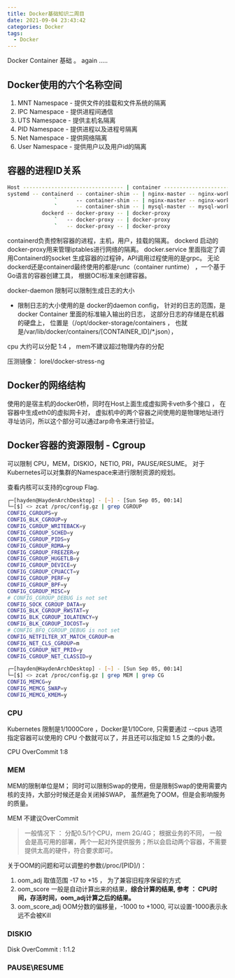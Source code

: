 ```yaml
---
title: Docker基础知识二周目
date: 2021-09-04 23:43:42
categories: Docker
tags:
  - Docker
---
```


Docker Container 基础 。 again ..... 

## Docker使用的六个名称空间
1. MNT Namespace - 提供文件的挂载和文件系统的隔离
1. IPC Namespace - 提供进程间通信
1. UTS Namespace - 提供主机名隔离
1. PID Namespace - 提供进程以及进程号隔离
1. Net Namespace - 提供网络隔离
1. User Namespace - 提供用户以及用户id的隔离

## 容器的进程ID关系
```bash
Host -------------------------------- | container ------------------------|
systemd -- containerd -- container-shim -- | nginx-master -- nginx-worker
               `      -- container-shim -- | nginx-master -- nginx-worker
               `      -- container-shim -- | mysql-master -- mysql-worker
           dockerd -- docker-proxy -- | docker-proxy
               `   -- docker-proxy -- | docker-proxy
               `   -- docker-proxy -- | docker-proxy
```

containerd负责控制容器的进程，主机，用户，挂载的隔离。
dockerd 启动的docker-proxy用来管理iptables进行网络的隔离。 
docker.service 里面指定了调用Containerd的socket
生成容器的过程钟，API调用过程使用的是grpc。
无论dockerd还是containerd最终使用的都是runc（container runtime） ，一个基于Go语言的容器创建工具， 根据OCI标准来创建容器。

docker-daemon 限制可以限制生成日志的大小

- 限制日志的大小使用的是 docker的daemon config， 针对的日志的范围，是docker Container 里面的标准输入输出的日志， 这部分日志的存储是在机器的硬盘上， 位置是（/opt/docker-storage/containers ， 也就是/var/lib/docker/containers/[CONTAINER_ID]/*.json），

 cpu 大约可以分配 1:4  ， mem不建议超过物理内存的分配

压测镜像： lorel/docker-stress-ng 

## Docker的网络结构
使用的是宿主机的docker0桥，同时在Host上面生成虚拟网卡veth多个接口 ， 在容器中生成eth0的虚拟网卡对， 虚拟机中的两个容器之间使用的是物理地址进行寻址访问，所以这个部分可以通过arp命令来进行验证。

## Docker容器的资源限制 - Cgroup
可以限制 CPU，MEM，DISKIO，NETIO, PRI，PAUSE/RESUME。 对于Kubernetes可以对集群的Namespace来进行限制资源的规划。

查看内核可以支持的cgroup Flag. 
```bash
┌─[hayden@HaydenArchDesktop] - [~] - [Sun Sep 05, 00:14]
└─[$] <> zcat /proc/config.gz | grep CGROUP
CONFIG_CGROUPS=y
CONFIG_BLK_CGROUP=y
CONFIG_CGROUP_WRITEBACK=y 
CONFIG_CGROUP_SCHED=y
CONFIG_CGROUP_PIDS=y
CONFIG_CGROUP_RDMA=y
CONFIG_CGROUP_FREEZER=y
CONFIG_CGROUP_HUGETLB=y
CONFIG_CGROUP_DEVICE=y
CONFIG_CGROUP_CPUACCT=y
CONFIG_CGROUP_PERF=y
CONFIG_CGROUP_BPF=y
CONFIG_CGROUP_MISC=y
# CONFIG_CGROUP_DEBUG is not set
CONFIG_SOCK_CGROUP_DATA=y
CONFIG_BLK_CGROUP_RWSTAT=y
CONFIG_BLK_CGROUP_IOLATENCY=y
CONFIG_BLK_CGROUP_IOCOST=y
# CONFIG_BFQ_CGROUP_DEBUG is not set
CONFIG_NETFILTER_XT_MATCH_CGROUP=m
CONFIG_NET_CLS_CGROUP=m
CONFIG_CGROUP_NET_PRIO=y
CONFIG_CGROUP_NET_CLASSID=y

┌─[hayden@HaydenArchDesktop] - [~] - [Sun Sep 05, 00:14]
└─[$] <> zcat /proc/config.gz | grep MEM | grep CG
CONFIG_MEMCG=y
CONFIG_MEMCG_SWAP=y
CONFIG_MEMCG_KMEM=y
```
### CPU
Kubernetes 限制是1/1000Core ，Docker是1/10Core, 只需要通过 --cpus 选项指定容器可以使用的 CPU 个数就可以了，并且还可以指定如 1.5 之类的小数。

CPU OverCommit 1:8

### MEM
MEM的限制单位是M； 同时可以限制Swap的使用，但是限制Swap的使用需要内核的支持，大部分时候还是会关闭掉SWAP， 虽然避免了OOM，但是会影响服务的质量。

MEM 不建议OverCommit

> 一般情况下 ： 分配0.5/1个CPU，mem 2G/4G； 根据业务的不同， 一般会是高可用的部署，两个一起对外提供服务；所以会启动两个容器，不需要提供太高的硬件，符合要求即可。

关于OOM的问题和可以调整的参数(/proc/[PID]/)：
1. oom_adj 取值范围 -17 to +15 ， 为了兼容旧程序保留的方式
2. oom_score 一般是自动计算出来的结果，**综合计算的结果, 参考 ： CPU时间，存活时间，oom_adj计算之后的结果。**
3. oom_score_adj OOM分数的偏移量，-1000 to +1000, 可以设置-1000表示永远不会被Kill

### DISKIO

Disk OverCommit : 1:1.2

### PAUSE\RESUME

